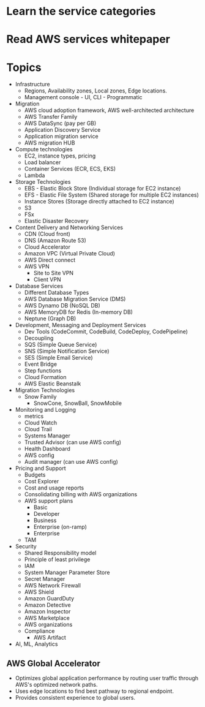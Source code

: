 # Learn the service categories

# Read AWS services whitepaper

# Topics

- Infrastructure
  - Regions, Availability zones, Local zones, Edge locations.
  - Management console - UI, CLI - Programmatic
- Migration
  - AWS cloud adoption framework, AWS well-architected architecture
  - AWS Transfer Family
  - AWS DataSync (pay per GB)
  - Application Discovery Service
  - Application migration service
  - AWS migration HUB
- Compute technologies
  - EC2, instance types, pricing
  - Load balancer
  - Container Services (ECR, ECS, EKS)
  - Lambda
- Storage Technologies
  - EBS - Elastic Block Store (Individual storage for EC2 instance)
  - EFS - Elastic File System (Shared storage for multiple EC2 instances)
  - Instance Stores (Storage directly attached to EC2 instance)
  - S3
  - FSx
  - Elastic Disaster Recovery
- Content Delivery and Networking Services
  - CDN (Cloud front)
  - DNS (Amazon Route 53)
  - Cloud Accelerator
  - Amazon VPC (Virtual Private Cloud)
  - AWS Direct connect
  - AWS VPN
    - Site to Site VPN
    - Client VPN
- Database Services
  - Different Database Types
  - AWS Database Migration Service (DMS)
  - AWS Dynamo DB (NoSQL DB)
  - AWS MemoryDB for Redis (In-memory DB)
  - Neptune (Graph DB)
- Development, Messaging and Deployment Services
  - Dev Tools (CodeCommit, CodeBuild, CodeDeploy, CodePipeline)
  - Decoupling
  - SQS (Simple Queue Service)
  - SNS (Simple Notification Service)
  - SES (Simple Email Service)
  - Event Bridge
  - Step functions
  - Cloud Formation
  - AWS Elastic Beanstalk
- Migration Technologies
  - Snow Family
    - SnowCone, SnowBall, SnowMobile
- Monitoring and Logging
  - metrics
  - Cloud Watch
  - Cloud Trail
  - Systems Manager
  - Trusted Advisor (can use AWS config)
  - Health Dashboard
  - AWS config
  - Audit manager (can use AWS config)
- Pricing and Support
  - Budgets
  - Cost Explorer
  - Cost and usage reports
  - Consolidating billing with AWS organizations
  - AWS support plans
    - Basic
    - Developer
    - Business
    - Enterprise (on-ramp)
    - Enterprise
  - TAM
- Security
  - Shared Responsibility model
  - Principle of least privilege
  - IAM
  - System Manager Parameter Store
  - Secret Manager
  - AWS Network Firewall
  - AWS Shield
  - Amazon GuardDuty
  - Amazon Detective
  - Amazon Inspector
  - AWS Marketplace
  - AWS organizations
  - Compliance
    - AWS Artifact
- AI, ML, Analytics

## AWS Global Accelerator

- Optimizes global application performance by routing user traffic through AWS's optimized network paths.
- Uses edge locations to find best pathway to regional endpoint.
- Provides consistent experience to global users.
